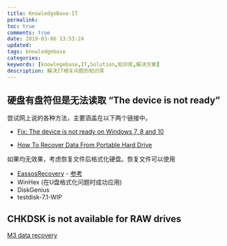 ```yaml
---
title: KnowledgeBase-IT
permalink:
toc: true
comments: true
date: 2019-03-06 13:53:24
updated:
tags: knowledgebase
categories:
keywords: [knowlegebase,IT,Solution,知识库,解决方案]
description: 解决IT相关问题的知识库
---
```


## 硬盘有盘符但是无法读取 “The device is not ready”
尝试网上说的各种方法，主要涵盖在以下两个链接中。
- [Fix: The device is not ready on Windows 7, 8 and 10](https://appuals.com/fix-the-device-is-not-ready-on-windows-7-8-and-10/)

- [How To Recover Data From Portable Hard Drive](http://www.eassos.com/how-to/recover-data-from-portable-hard-drive.php)

如果均无效果，考虑恢复文件后格式化硬盘。恢复文件可以使用
- [EassosRecovery](http://www.eassos.com/eassos-recovery.php) - [参考](http://www.eassos.com/blog/fix-the-device-is-not-ready-error-without-losing-data/)
- WinHex (在U盘格式化问题时成功应用)
- DiskGenius
- testdisk-7.1-WIP


## CHKDSK is not available for RAW drives
[M3 data recovery](https://www.m3datarecovery.com/raw-to-ntfs/chkdsk-not-available-for-raw-drives.html)